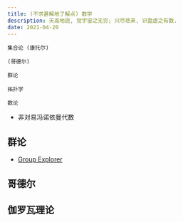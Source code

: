 ```yaml
---
title: (不求甚解地了解点) 数学
description: 天高地迥, 觉宇宙之无穷; 兴尽悲来, 识盈虚之有数.
date: 2021-04-20
---
```


```
集合论 (康托尔)

(哥德尔)

群论

拓扑学

数论
```

* 非对易冯诺依曼代数

## 群论

* [Group Explorer](https://github.com/nathancarter/group-explorer)

## 哥德尔

## 伽罗瓦理论
